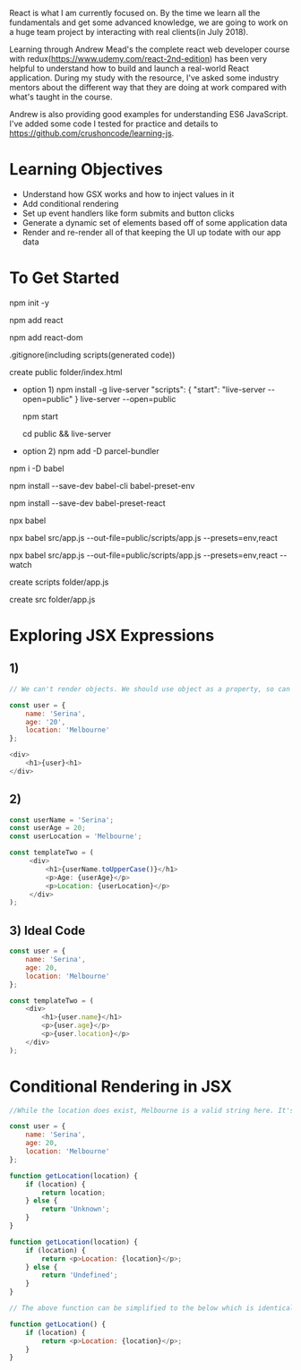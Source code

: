 React is what I am currently focused on. By the time we learn all the fundamentals and get some advanced knowledge, we are going to work on a huge team project by interacting with real clients(in July 2018). 

Learning through Andrew Mead's the complete react web developer course with redux(https://www.udemy.com/react-2nd-edition) has been very helpful to understand how to build and launch a real-world React application. During my study with the resource, I've asked some industry mentors about the different way that they are doing at work compared with what's taught in the course.

Andrew is also providing good examples for understanding ES6 JavaScript. I've added some code I tested for practice and details to https://github.com/crushoncode/learning-js.

# Learning Objectives 

* Understand how GSX works and how to inject values in it
* Add conditional rendering 
* Set up event handlers like form submits and button clicks
* Generate a dynamic set of elements based off of some application data
* Render and re-render all of that keeping the UI up todate with our app data

# To Get Started

npm init -y

npm add react

npm add react-dom

.gitignore(including scripts(generated code)) 

create public folder/index.html 
 
* option 1) 
npm install -g live-server 
"scripts": {
    "start": "live-server --open=public"
}
live-server --open=public 

    npm start
   
    cd public && live-server

* option 2)
npm add -D parcel-bundler

npm i -D babel

npm install --save-dev babel-cli babel-preset-env

npm install --save-dev babel-preset-react

npx babel

npx babel src/app.js --out-file=public/scripts/app.js --presets=env,react

npx babel src/app.js --out-file=public/scripts/app.js --presets=env,react --watch

create scripts folder/app.js 

create src folder/app.js

# Exploring JSX Expressions

## 1)

```javascript
// We can't render objects. We should use object as a property, so can make user.name.

const user = {
    name: 'Serina',
    age: '20',
    location: 'Melbourne'
};

<div>
    <h1>{user}<h1>
</div>
```

## 2)

```javascript
const userName = 'Serina';
const userAge = 20;
const userLocation = 'Melbourne';

const templateTwo = (
     <div>
         <h1>{userName.toUpperCase()}</h1>
         <p>Age: {userAge}</p>
         <p>Location: {userLocation}</p>
     </div>
);
```

## 3) Ideal Code 

```javascript
const user = {
    name: 'Serina',
    age: 20,
    location: 'Melbourne'
};

const templateTwo = (
    <div>
        <h1>{user.name}</h1>
        <p>{user.age}</p>
        <p>{user.location}</p>
    </div>
);
```

# Conditional Rendering in JSX

```javascript
//While the location does exist, Melbourne is a valid string here. It's going to get passed in to get location and the return value is going to show up. If we go through get location we know we get the string.

const user = {
    name: 'Serina',
    age: 20,
    location: 'Melbourne'
};

function getLocation(location) {
    if (location) {
        return location;
    } else {
        return 'Unknown';
    }
}
```
```javascript
function getLocation(location) {
    if (location) {
        return <p>Location: {location}</p>;
    } else {
        return 'Undefined';
    }
}

// The above function can be simplified to the below which is identical.

function getLocation() {
    if (location) {
        return <p>Location: {location}</p>;
    }
}
```

